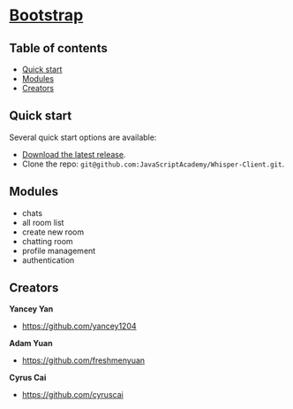# [Bootstrap](http://getbootstrap.com)


## Table of contents

* [Quick start](#quick-start)
* [Modules](#modules)
* [Creators](#creators)

## Quick start

Several quick start options are available:

* [Download the latest release](https://github.com/JavaScriptAcademy/Whisper-Client.git).
* Clone the repo: `git@github.com:JavaScriptAcademy/Whisper-Client.git`.

## Modules
 * chats
 * all room list
 * create new room
 * chatting room
 * profile management
 * authentication
## Creators

**Yancey Yan**

* <https://github.com/yancey1204>

**Adam Yuan**

* <https://github.com/freshmenyuan>

**Cyrus Cai**

* <https://github.com/cyruscai>
